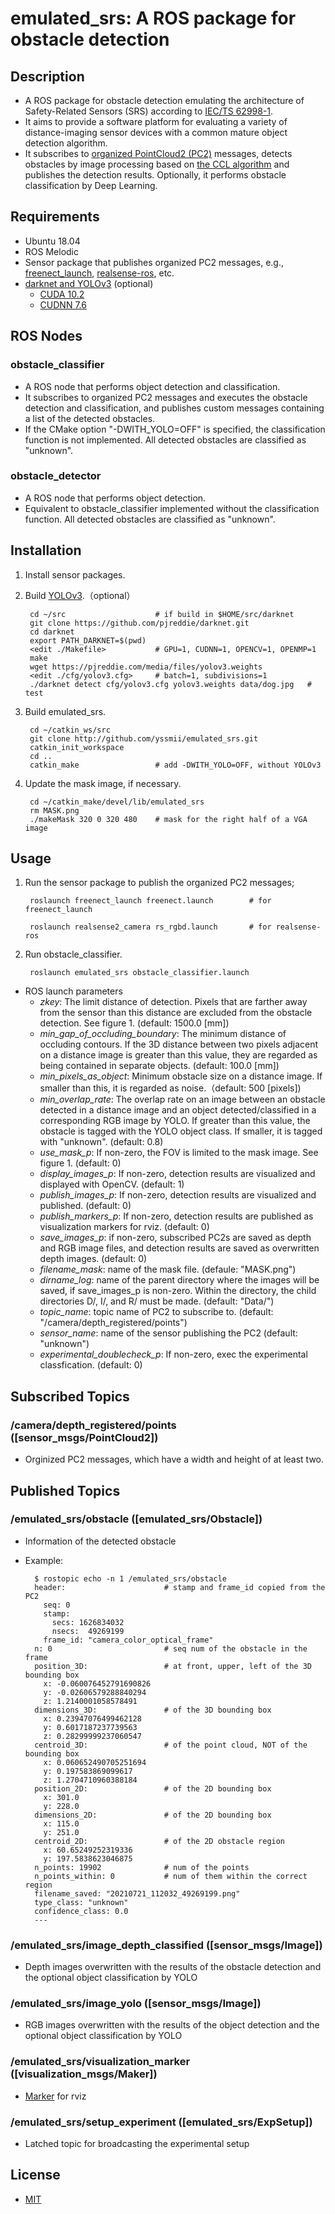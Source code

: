 # emulated_srs: A ROS package for obstacle detection

## Description

* A ROS package for obstacle detection emulating the architecture of
  Safety-Related Sensors (SRS) according to [IEC/TS
  62998-1](https://webstore.iec.ch/publication/31009).
* It aims to provide a software platform for evaluating a variety of
  distance-imaging sensor devices with a common mature object
  detection algorithm.
* It subscribes to [organized PointCloud2
  (PC2)](https://answers.ros.org/question/234455/pointcloud2-and-pointfield/)
  messages, detects obstacles by image processing based on [the CCL
  algorithm](https://en.wikipedia.org/wiki/Connected-component_labeling)
  and publishes the detection results. Optionally, it performs obstacle
  classification by Deep Learning.

## Requirements

* Ubuntu 18.04
* ROS Melodic
* Sensor package that publishes organized PC2 messages,
  e.g., [freenect_launch](http://wiki.ros.org/freenect_launch),
  [realsense-ros](https://github.com/IntelRealSense/realsense-ros), etc.
* [darknet and YOLOv3](https://pjreddie.com/darknet/) (optional)
  - [CUDA 10.2](https://developer.nvidia.com/cuda-toolkit-archive)
  - [CUDNN 7.6](https://developer.nvidia.com/rdp/cudnn-archive)

## ROS Nodes

### obstacle_classifier

* A ROS node that performs object detection and classification.
* It subscribes to organized PC2 messages and executes the obstacle detection
  and classification, and publishes custom messages containing a list of the
  detected obstacles.
* If the CMake option "-DWITH_YOLO=OFF" is specified, the
  classification function is not implemented. All detected obstacles
  are classified as "unknown".

### obstacle_detector

* A ROS node that performs object detection.
* Equivalent to obstacle_classifier implemented without the classification
  function. All detected obstacles are classified as "unknown".

## Installation

1. Install sensor packages.
2. Build [YOLOv3](https://pjreddie.com/darknet/install/).（optional）

        cd ~/src                    # if build in $HOME/src/darknet
        git clone https://github.com/pjreddie/darknet.git
        cd darknet
        export PATH_DARKNET=$(pwd)
        <edit ./Makefile>           # GPU=1, CUDNN=1, OPENCV=1, OPENMP=1
        make
        wget https://pjreddie.com/media/files/yolov3.weights
        <edit ./cfg/yolov3.cfg>     # batch=1, subdivisions=1
        ./darknet detect cfg/yolov3.cfg yolov3.weights data/dog.jpg   # test

3. Build emulated_srs.

        cd ~/catkin_ws/src
        git clone http://github.com/yssmii/emulated_srs.git
        catkin_init_workspace
        cd ..
        catkin_make                 # add -DWITH_YOLO=OFF, without YOLOv3

4. Update the mask image, if necessary.

        cd ~/catkin_make/devel/lib/emulated_srs
        rm MASK.png
        ./makeMask 320 0 320 480    # mask for the right half of a VGA image

## Usage

1. Run the sensor package to publish the organized PC2 messages;

        roslaunch freenect_launch freenect.launch        # for freenect_launch
        
        roslaunch realsense2_camera rs_rgbd.launch       # for realsense-ros

2. Run obstacle_classifier.

        roslaunch emulated_srs obstacle_classifier.launch

* ROS launch parameters
  - _zkey_: The limit distance of detection. Pixels that are farther away from
    the sensor than this distance are excluded from the obstacle detection. See
    figure 1. (default: 1500.0 [mm])
  - _min_gap_of_occluding_boundary_: The minimum distance of occluding contours.
    If the 3D distance between two pixels adjacent on a distance image is
    greater than this value, they are regarded as being contained in separate
    objects. (default: 100.0 [mm])
  - _min_pixels_as_object_: Minimum obstacle size on a distance image. If
    smaller than this, it is regarded as noise.（default: 500 [pixels])
  - _min_overlap_rate_: The overlap rate on an image between an obstacle
    detected in a distance image and an object detected/classified in a
    corresponding RGB image by YOLO. If greater than this value, the obstacle
    is tagged with the YOLO object class. If smaller, it is tagged with
    "unknown". (default: 0.8)
  - _use_mask_p_: If non-zero, the FOV is limited to the mask image. See
    figure 1. (default: 0)
  - _display_images_p_: If non-zero, detection results are visualized and
    displayed with OpenCV. (default: 1)
  - _publish_images_p_: If non-zero, detection results are visualized and
    published. (default: 0)
  - _publish_markers_p_: If non-zero, detection results are published as
    visualization markers for rviz. (default: 0)
  - _save_images_p_: if non-zero, subscribed PC2s are saved as depth and RGB
     image files, and detection results are saved as overwritten depth images.
     (default: 0)
  - _filename_mask_: name of the mask file. (defaule: "MASK.png")
  - _dirname_log_: name of the parent directory where the images will be saved,
    if save_images_p is non-zero. Within the directory, the child directories
    D/, I/, and R/ must be made. (default: "Data/")
  - _topic_name_: topic name of PC2 to subscribe to. (default: "/camera/depth_registered/points")
  - _sensor_name_: name of the sensor publishing the PC2 (default: "unknown")
  - _experimental_doublecheck_p_: If non-zero, exec the experimental
    classfication. (default: 0)

## Subscribed Topics

### /camera/depth_registered/points ([sensor_msgs/PointCloud2])

* Orginized PC2 messages, which have a width and height of at least two.

## Published Topics

### /emulated_srs/obstacle ([emulated_srs/Obstacle])

* Information of the detected obstacle
* Example:

        $ rostopic echo -n 1 /emulated_srs/obstacle
        header:                      # stamp and frame_id copied from the PC2
          seq: 0
          stamp:
            secs: 1626834032
            nsecs:  49269199
          frame_id: "camera_color_optical_frame"
        n: 0                         # seq num of the obstacle in the frame
        position_3D:                 # at front, upper, left of the 3D bounding box
          x: -0.060076452791690826
          y: -0.02606579288840294
          z: 1.2140001058578491
        dimensions_3D:               # of the 3D bounding box
          x: 0.23947076499462128
          y: 0.6017187237739563
          z: 0.28299999237060547
        centroid_3D:                 # of the point cloud, NOT of the bounding box
          x: 0.060652490705251694
          y: 0.197583869099617
          z: 1.2704710960388184
        position_2D:                 # of the 2D bounding box
          x: 301.0
          y: 228.0
        dimensions_2D:               # of the 2D bounding box
          x: 115.0
          y: 251.0
        centroid_2D:                 # of the 2D obstacle region
          x: 60.65249252319336
          y: 197.5838623046875
        n_points: 19902              # num of the points
        n_points_within: 0           # num of them within the correct region
        filename_saved: "20210721_112032_49269199.png"
        type_class: "unknown"
        confidence_class: 0.0
        ---

### /emulated_srs/image_depth_classified ([sensor_msgs/Image])

* Depth images overwritten with the results of the obstacle detection and
  the optional object classification by YOLO

### /emulated_srs/image_yolo ([sensor_msgs/Image])

* RGB images overwritten with the results of the object detection and the
  optional object classification by YOLO

### /emulated_srs/visualization_marker ([visualization_msgs/Maker])

* [Marker](http://wiki.ros.org/rviz/DisplayTypes/Marker) for rviz

### /emulated_srs/setup_experiment ([emulated_srs/ExpSetup])

* Latched topic for broadcasting the experimental setup

## License

* [MIT](https://opensource.org/licenses/mit-license.php)
